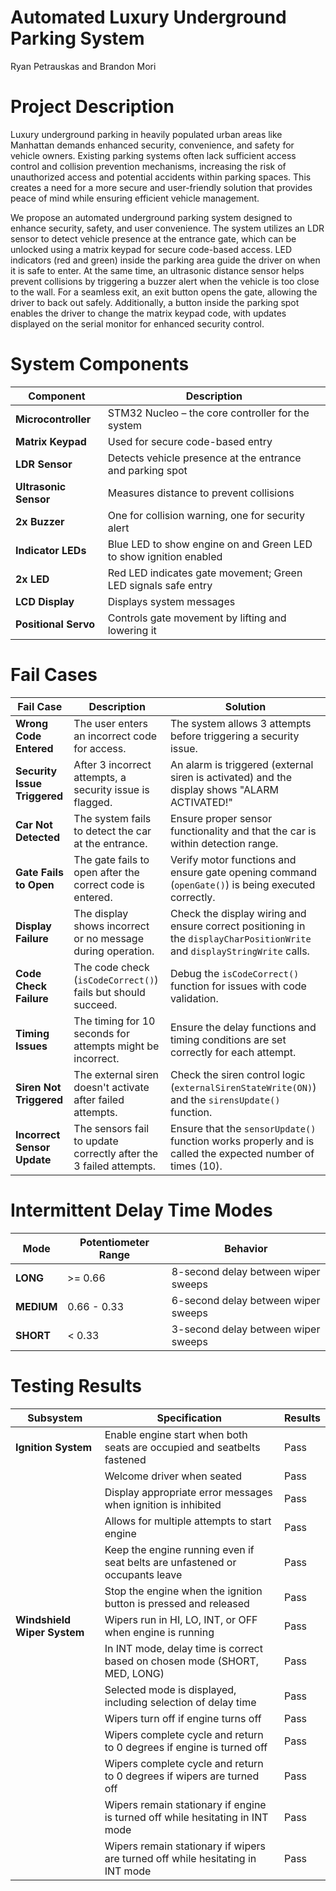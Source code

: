 # Automated Luxury Underground Parking System

Ryan Petrauskas and Brandon Mori

# Project Description
Luxury underground parking in heavily populated urban areas like Manhattan demands enhanced security, convenience, and safety for vehicle owners. Existing parking systems often lack sufficient access control and collision prevention mechanisms, increasing the risk of unauthorized access and potential accidents within parking spaces. This creates a need for a more secure and user-friendly solution that provides peace of mind while ensuring efficient vehicle management.


We propose an automated underground parking system designed to enhance security, safety, and user convenience. The system utilizes an LDR sensor to detect vehicle presence at the entrance gate, which can be unlocked using a matrix keypad for secure code-based access. LED indicators (red and green) inside the parking area guide the driver on when it is safe to enter. At the same time, an ultrasonic distance sensor helps prevent collisions by triggering a buzzer alert when the vehicle is too close to the wall. For a seamless exit, an exit button opens the gate, allowing the driver to back out safely. Additionally, a button inside the parking spot enables the driver to change the matrix keypad code, with updates displayed on the serial monitor for enhanced security control.


# System Components  

| Component                     | Description                                                         |
|-------------------------------|---------------------------------------------------------------------|
| **Microcontroller**           | STM32 Nucleo – the core controller for the system              |
| **Matrix Keypad**             | Used for secure code-based entry                               |
| **LDR Sensor**                | Detects vehicle presence at the entrance and parking spot      |
| **Ultrasonic Sensor**         | Measures distance to prevent collisions                          |
| **2x Buzzer**                 | One for collision warning, one for security alert               |
| **Indicator LEDs**            | Blue LED to show engine on and Green LED to show ignition enabled   |
| **2x LED**                    | Red LED indicates gate movement; Green LED signals safe entry         |
| **LCD Display**               | Displays system messages |
| **Positional Servo**          | Controls gate movement by lifting and lowering it                      |


# Fail Cases  

| Fail Case                         | Description                                                   | Solution                                                       |
|------------------------------------|---------------------------------------------------------------|---------------------------------------------------------------|
| **Wrong Code Entered**             | The user enters an incorrect code for access.                 | The system allows 3 attempts before triggering a security issue. |
| **Security Issue Triggered**      | After 3 incorrect attempts, a security issue is flagged.      | An alarm is triggered (external siren is activated) and the display shows "ALARM ACTIVATED!" |
| **Car Not Detected**              | The system fails to detect the car at the entrance.            | Ensure proper sensor functionality and that the car is within detection range. |
| **Gate Fails to Open**             | The gate fails to open after the correct code is entered.     | Verify motor functions and ensure gate opening command (`openGate()`) is being executed correctly. |
| **Display Failure**                | The display shows incorrect or no message during operation.   | Check the display wiring and ensure correct positioning in the `displayCharPositionWrite` and `displayStringWrite` calls. |
| **Code Check Failure**             | The code check (`isCodeCorrect()`) fails but should succeed.  | Debug the `isCodeCorrect()` function for issues with code validation. |
| **Timing Issues**                  | The timing for 10 seconds for attempts might be incorrect.    | Ensure the delay functions and timing conditions are set correctly for each attempt. |
| **Siren Not Triggered**            | The external siren doesn't activate after failed attempts.    | Check the siren control logic (`externalSirenStateWrite(ON)`) and the `sirensUpdate()` function. |
| **Incorrect Sensor Update**        | The sensors fail to update correctly after the 3 failed attempts. | Ensure that the `sensorUpdate()` function works properly and is called the expected number of times (10). |

# Intermittent Delay Time Modes  

| Mode       | Potentiometer Range | Behavior                            |
|------------|---------------------|-------------------------------------|
| **LONG**   | >= 0.66             | 8-second delay between wiper sweeps |
| **MEDIUM** | 0.66 - 0.33         | 6-second delay between wiper sweeps |
| **SHORT**  | < 0.33              | 3-second delay between wiper sweeps |

# Testing Results  

| Subsystem                   | Specification                                                                  | Results  | 
|-----------------------------|--------------------------------------------------------------------------------|----------|
| **Ignition System**         | Enable engine start when both seats are occupied and seatbelts fastened        |  Pass    |
|                             | Welcome driver when seated                                                     |  Pass    |
|                             | Display appropriate error messages when ignition is inhibited                  |  Pass    |
|                             | Allows for multiple attempts to start engine                                   |  Pass    |
|                             | Keep the engine running even if seat belts are unfastened or occupants leave   |  Pass    |
|                             | Stop the engine when the ignition button is pressed and released               |  Pass    |
| **Windshield Wiper System** | Wipers run in HI, LO, INT, or OFF when engine is running                       |  Pass    |
|                             | In INT mode, delay time is correct based on chosen mode (SHORT, MED, LONG)     |  Pass    |
|                             | Selected mode is displayed, including selection of delay time                  |  Pass    |
|                             | Wipers turn off if engine turns off                                            |  Pass    |
|                             | Wipers complete cycle and return to 0 degrees if engine is turned off          |  Pass    |
|                             | Wipers complete cycle and return to 0 degrees if wipers are turned off         |  Pass    |
|                             | Wipers remain stationary if engine is turned off while hesitating in INT mode  |  Pass    |
|                             | Wipers remain stationary if wipers are turned off while hesitating in INT mode |  Pass    |




